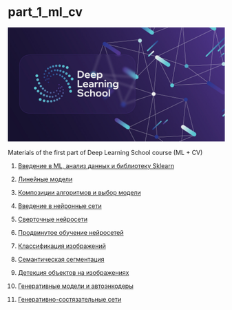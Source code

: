 # part_1_ml_cv

<div align="center">
  <img src="images/dls.png">
</div>


Materials of the first part of Deep Learning School course (ML + CV)


1. [Введение в ML, анализ данных и библиотеку Sklearn](./week_01_ml_intro/README.md)

2. [Линейные модели](./week_02_linear_models/README.md)

3. [Композиции алгоритмов и выбор модели](./week_03_composition_model_selection/README.md)

4. [Введение в нейронные сети](./week_04_intro_to_neural_nets/README.md)

5. [Сверточные нейросети](./week_05_convolutional_nets/README.md)

6. [Продвинутое обучение нейросетей](./week_06_regularization_optimization,/README.md)

7. [Классификация изображений](./week_07_cnn_and_fine_tuning/README.md)

8. [Семантическая сегментация](./week_08_semantic_segmentation/README.md)

9. [Детекция объектов на изображениях](./week_09_detection/README.md)

10. [Генеративные модели и автоэнкодеры](./week_10_AE_VAE/README.md)
 
11. [Генеративно-состязательные сети](./week_11_GANs/README.md)